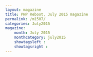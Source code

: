 ```yaml
---
layout: magazine
title: PHP Reboot, July 2015 magazine
permalink: /m1507/
categories: July2015
magazine:
    month: July 2015
    monthcategory: july2015
    showtagsleft :
    showtagsright :
---
```

